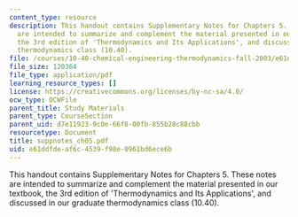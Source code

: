 ```yaml
---
content_type: resource
description: This handout contains Supplementary Notes for Chapters 5. These notes
  are intended to summarize and complement the material presented in our textbook,
  the 3rd edition of 'Thermodynamics and Its Applications', and discussed in our graduate
  thermodynamics class (10.40).
file: /courses/10-40-chemical-engineering-thermodynamics-fall-2003/e61ddfdeaf6c4539f98e0961bd6ece6b_suppnotes_ch05.pdf
file_size: 120364
file_type: application/pdf
learning_resource_types: []
license: https://creativecommons.org/licenses/by-nc-sa/4.0/
ocw_type: OCWFile
parent_title: Study Materials
parent_type: CourseSection
parent_uid: d7e11923-9c0e-66f8-00fb-855b28c88cbb
resourcetype: Document
title: suppnotes_ch05.pdf
uid: e61ddfde-af6c-4539-f98e-0961bd6ece6b
---
```

This handout contains Supplementary Notes for Chapters 5. These notes are intended to summarize and complement the material presented in our textbook, the 3rd edition of 'Thermodynamics and Its Applications', and discussed in our graduate thermodynamics class (10.40).